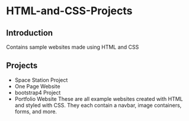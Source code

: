 # HTML-and-CSS-Projects
## Introduction
Contains sample websites made using HTML and CSS
## Projects
* Space Station Project
* One Page Website
* bootstrap4 Project
* Portfolio Website
These are all example websites created with HTML and styled with CSS. They each contain a navbar, image containers, forms, and more.
